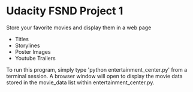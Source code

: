 # Udacity FSND Project 1

Store your favorite movies and display them in a web page

 * Titles
 * Storylines
 * Poster Images
 * Youtube Trailers

 To run this program, simply type 'python entertainment_center.py'
 from a terminal session.  A browser window will open to display
 the movie data stored in the movie_data list within
 entertainment_center.py.

